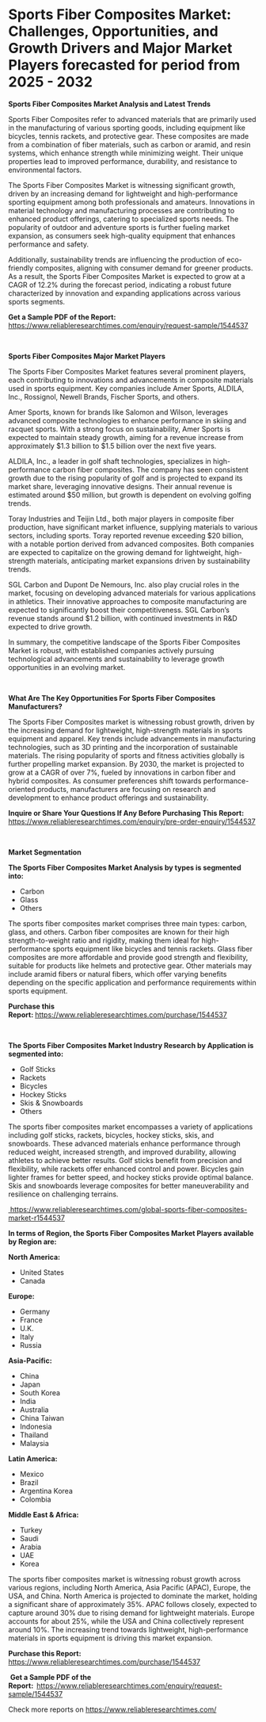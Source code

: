 <p><h1>Sports Fiber Composites Market: Challenges, Opportunities, and Growth Drivers and Major Market Players forecasted for period from 2025 - 2032</h1></p><p><strong>Sports Fiber Composites Market Analysis and Latest Trends</strong></p>
<p><p>Sports Fiber Composites refer to advanced materials that are primarily used in the manufacturing of various sporting goods, including equipment like bicycles, tennis rackets, and protective gear. These composites are made from a combination of fiber materials, such as carbon or aramid, and resin systems, which enhance strength while minimizing weight. Their unique properties lead to improved performance, durability, and resistance to environmental factors.</p><p>The Sports Fiber Composites Market is witnessing significant growth, driven by an increasing demand for lightweight and high-performance sporting equipment among both professionals and amateurs. Innovations in material technology and manufacturing processes are contributing to enhanced product offerings, catering to specialized sports needs. The popularity of outdoor and adventure sports is further fueling market expansion, as consumers seek high-quality equipment that enhances performance and safety.</p><p>Additionally, sustainability trends are influencing the production of eco-friendly composites, aligning with consumer demand for greener products. As a result, the Sports Fiber Composites Market is expected to grow at a CAGR of 12.2% during the forecast period, indicating a robust future characterized by innovation and expanding applications across various sports segments.</p></p>
<p><strong>Get a Sample PDF of the Report:&nbsp;</strong> <a href="https://www.reliableresearchtimes.com/enquiry/request-sample/1544537?utm_campaign=2989&utm_medium=2&utm_source=Github&utm_content=ia&utm_term=02042025&utm_id=sports-fiber-composites">https://www.reliableresearchtimes.com/enquiry/request-sample/1544537</a></p>
<p>&nbsp;</p>
<p><strong>Sports Fiber Composites Major Market Players</strong></p>
<p><p>The Sports Fiber Composites Market features several prominent players, each contributing to innovations and advancements in composite materials used in sports equipment. Key companies include Amer Sports, ALDILA, Inc., Rossignol, Newell Brands, Fischer Sports, and others.</p><p>Amer Sports, known for brands like Salomon and Wilson, leverages advanced composite technologies to enhance performance in skiing and racquet sports. With a strong focus on sustainability, Amer Sports is expected to maintain steady growth, aiming for a revenue increase from approximately $1.3 billion to $1.5 billion over the next five years.</p><p>ALDILA, Inc., a leader in golf shaft technologies, specializes in high-performance carbon fiber composites. The company has seen consistent growth due to the rising popularity of golf and is projected to expand its market share, leveraging innovative designs. Their annual revenue is estimated around $50 million, but growth is dependent on evolving golfing trends.</p><p>Toray Industries and Teijin Ltd., both major players in composite fiber production, have significant market influence, supplying materials to various sectors, including sports. Toray reported revenue exceeding $20 billion, with a notable portion derived from advanced composites. Both companies are expected to capitalize on the growing demand for lightweight, high-strength materials, anticipating market expansions driven by sustainability trends.</p><p>SGL Carbon and Dupont De Nemours, Inc. also play crucial roles in the market, focusing on developing advanced materials for various applications in athletics. Their innovative approaches to composite manufacturing are expected to significantly boost their competitiveness. SGL Carbon’s revenue stands around $1.2 billion, with continued investments in R&D expected to drive growth.</p><p>In summary, the competitive landscape of the Sports Fiber Composites Market is robust, with established companies actively pursuing technological advancements and sustainability to leverage growth opportunities in an evolving market.</p></p>
<p>&nbsp;</p>
<p><strong>What Are The Key Opportunities For Sports Fiber Composites Manufacturers?</strong></p>
<p><p>The Sports Fiber Composites market is witnessing robust growth, driven by the increasing demand for lightweight, high-strength materials in sports equipment and apparel. Key trends include advancements in manufacturing technologies, such as 3D printing and the incorporation of sustainable materials. The rising popularity of sports and fitness activities globally is further propelling market expansion. By 2030, the market is projected to grow at a CAGR of over 7%, fueled by innovations in carbon fiber and hybrid composites. As consumer preferences shift towards performance-oriented products, manufacturers are focusing on research and development to enhance product offerings and sustainability.</p></p>
<p><strong>Inquire or Share Your Questions If Any Before Purchasing This Report:</strong> <a href="https://www.reliableresearchtimes.com/enquiry/pre-order-enquiry/1544537?utm_campaign=2989&utm_medium=2&utm_source=Github&utm_content=ia&utm_term=02042025&utm_id=sports-fiber-composites">https://www.reliableresearchtimes.com/enquiry/pre-order-enquiry/1544537</a></p>
<p>&nbsp;</p>
<p><strong>Market Segmentation</strong></p>
<p><strong>The Sports Fiber Composites Market Analysis by types is segmented into:</strong></p>
<p><ul><li>Carbon</li><li>Glass</li><li>Others</li></ul></p>
<p><p>The sports fiber composites market comprises three main types: carbon, glass, and others. Carbon fiber composites are known for their high strength-to-weight ratio and rigidity, making them ideal for high-performance sports equipment like bicycles and tennis rackets. Glass fiber composites are more affordable and provide good strength and flexibility, suitable for products like helmets and protective gear. Other materials may include aramid fibers or natural fibers, which offer varying benefits depending on the specific application and performance requirements within sports equipment.</p></p>
<p><strong>Purchase this Report:&nbsp;</strong><a href="https://www.reliableresearchtimes.com/purchase/1544537?utm_campaign=2989&utm_medium=2&utm_source=Github&utm_content=ia&utm_term=02042025&utm_id=sports-fiber-composites">https://www.reliableresearchtimes.com/purchase/1544537</a></p>
<p>&nbsp;</p>
<p><strong>The Sports Fiber Composites Market Industry Research by Application is segmented into:</strong></p>
<p><ul><li>Golf Sticks</li><li>Rackets</li><li>Bicycles</li><li>Hockey Sticks</li><li>Skis & Snowboards</li><li>Others</li></ul></p>
<p><p>The sports fiber composites market encompasses a variety of applications including golf sticks, rackets, bicycles, hockey sticks, skis, and snowboards. These advanced materials enhance performance through reduced weight, increased strength, and improved durability, allowing athletes to achieve better results. Golf sticks benefit from precision and flexibility, while rackets offer enhanced control and power. Bicycles gain lighter frames for better speed, and hockey sticks provide optimal balance. Skis and snowboards leverage composites for better maneuverability and resilience on challenging terrains.</p></p>
<p><a href="https://www.reliableresearchtimes.com/global-sports-fiber-composites-market-r1544537?utm_campaign=2989&utm_medium=2&utm_source=Github&utm_content=ia&utm_term=02042025&utm_id=sports-fiber-composites">&nbsp;https://www.reliableresearchtimes.com/global-sports-fiber-composites-market-r1544537</a></p>
<p><strong>In terms of Region, the Sports Fiber Composites Market Players available by Region are:</strong></p>
<p>
    <p> <strong> North America: </strong>
        <ul>
            <li>United States</li>
            <li>Canada</li>
        </ul>
        </p> 
    <p> <strong> Europe: </strong>
        <ul>
            <li>Germany</li>
            <li>France</li>
            <li>U.K.</li>
            <li>Italy</li>
            <li>Russia</li>
        </ul>
        </p> 
    <p> <strong> Asia-Pacific: </strong>
        <ul>
            <li>China</li>
            <li>Japan</li>
            <li>South Korea</li>
            <li>India</li>
            <li>Australia</li>
            <li>China Taiwan</li>
            <li>Indonesia</li>
            <li>Thailand</li>
            <li>Malaysia</li>
        </ul>
        </p> 
    <p> <strong> Latin America: </strong>
        <ul>
            <li>Mexico</li>
            <li>Brazil</li>
            <li>Argentina Korea</li>
            <li>Colombia</li>
        </ul>
        </p> 
    <p> <strong> Middle East & Africa: </strong>
        <ul>
            <li>Turkey</li>
            <li>Saudi</li>
            <li>Arabia</li>
            <li>UAE</li>
            <li>Korea</li>
        </ul>
    </p>
    </p>
<p><p>The sports fiber composites market is witnessing robust growth across various regions, including North America, Asia Pacific (APAC), Europe, the USA, and China. North America is projected to dominate the market, holding a significant share of approximately 35%. APAC follows closely, expected to capture around 30% due to rising demand for lightweight materials. Europe accounts for about 25%, while the USA and China collectively represent around 10%. The increasing trend towards lightweight, high-performance materials in sports equipment is driving this market expansion.</p></p>
<p><strong>Purchase this Report: </strong><a href="https://www.reliableresearchtimes.com/purchase/1544537?utm_campaign=2989&utm_medium=2&utm_source=Github&utm_content=ia&utm_term=02042025&utm_id=sports-fiber-composites">https://www.reliableresearchtimes.com/purchase/1544537</a></p>
<p>&nbsp;<strong>Get a Sample PDF of the Report:&nbsp;&nbsp;</strong><a href="https://www.reliableresearchtimes.com/enquiry/request-sample/1544537?utm_campaign=2989&utm_medium=2&utm_source=Github&utm_content=ia&utm_term=02042025&utm_id=sports-fiber-composites">https://www.reliableresearchtimes.com/enquiry/request-sample/1544537</a></p>
<p><strong></strong></p>
<p>Check more reports on <a href="https://www.reliableresearchtimes.com/?utm_campaign=2989&utm_medium=2&utm_source=Github&utm_content=ia&utm_term=02042025&utm_id=sports-fiber-composites">https://www.reliableresearchtimes.com/</a></p>